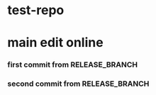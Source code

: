 # test-repo

# main edit online

### first commit from RELEASE_BRANCH

### second commit from RELEASE_BRANCH

